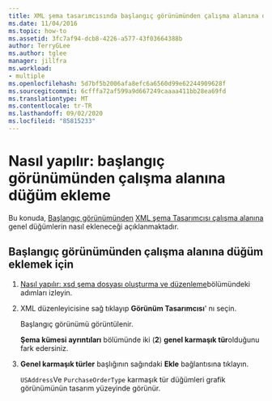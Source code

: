 ```yaml
---
title: XML şema tasarımcısında başlangıç görünümünden çalışma alanına düğüm ekleme
ms.date: 11/04/2016
ms.topic: how-to
ms.assetid: 3fc7af94-dcb8-4226-a577-43f03664388b
author: TerryGLee
ms.author: tglee
manager: jillfra
ms.workload:
- multiple
ms.openlocfilehash: 5d7bf5b2006afa8efc6a6560d99e62244909628f
ms.sourcegitcommit: 6cfffa72af599a9d667249caaaa411bb28ea69fd
ms.translationtype: MT
ms.contentlocale: tr-TR
ms.lasthandoff: 09/02/2020
ms.locfileid: "85815233"
---
```

# <a name="how-to-add-nodes-to-the-workspace-from-the-start-view"></a>Nasıl yapılır: başlangıç görünümünden çalışma alanına düğüm ekleme

Bu konuda, [Başlangıç görünümünden](../xml-tools/start-view.md) [XML şema Tasarımcısı çalışma alanına](../xml-tools/xml-schema-designer-workspace.md) genel düğümlerin nasıl ekleneceği açıklanmaktadır.

## <a name="to-add-nodes-to-the-workspace-from-the-start-view"></a>Başlangıç görünümünden çalışma alanına düğüm eklemek için

1. [Nasıl yapılır: xsd şema dosyası oluşturma ve düzenleme](../xml-tools/how-to-create-and-edit-an-xsd-schema-file.md)bölümündeki adımları izleyin.

2. XML düzenleyicisine sağ tıklayıp **Görünüm Tasarımcısı**' nı seçin.

     Başlangıç görünümü görüntülenir.

     **Şema kümesi ayrıntıları** bölümünde iki (**2**) **genel karmaşık tür**olduğunu fark edersiniz.

3. **Genel karmaşık türler** başlığının sağındaki **Ekle** bağlantısına tıklayın.

     `USAddress`Ve `PurchaseOrderType` karmaşık tür düğümleri grafik görünümünün tasarım yüzeyinde görünür.
